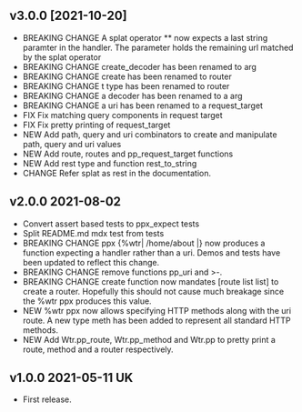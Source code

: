 ## v3.0.0 [2021-10-20] 

- BREAKING CHANGE A splat operator ** now expects a last string paramter
  in the handler. The parameter holds the remaining url matched by the splat operator
- BREAKING CHANGE create_decoder has been renamed to arg
- BREAKING CHANGE create has been renamed to router
- BREAKING CHANGE t type has been renamed to router
- BREAKING CHANGE a decoder has been renamed to a arg
- BREAKING CHANGE a uri has been renamed to a request_target
- FIX Fix matching query components in request target
- FIX Fix pretty printing of request_target
- NEW Add path, query and uri combinators to create and manipulate path, query and uri values
- NEW Add route, routes and pp_request_target functions
- NEW Add rest type and function rest_to_string
- CHANGE Refer splat as rest in the documentation.

## v2.0.0 2021-08-02 

- Convert assert based tests to ppx_expect tests
- Split README.md mdx test from tests
- BREAKING CHANGE ppx {%wtr| /home/about |} now produces a function
  expecting a handler rather than a uri. Demos and tests have been updated to
  reflect this change.
- BREAKING CHANGE remove functions pp_uri and >-.
- BREAKING CHANGE create function now mandates [route list list] to create
  a router. Hopefully this should not cause much breakage since the %wtr ppx 
  produces this value.
- NEW  %wtr ppx now allows specifying HTTP methods along with the uri route. A new 
  type meth has been added to represent all standard HTTP methods.
- NEW  Add Wtr.pp_route, Wtr.pp_method and Wtr.pp to pretty print a route, method 
  and a router respectively.

## v1.0.0 2021-05-11 UK

- First release.
